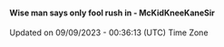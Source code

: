 #### Wise man says only fool rush in - McKidKneeKaneSir
Updated on 09/09/2023 - 00:36:13 (UTC) Time Zone
